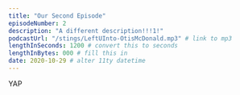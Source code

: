```yaml
---
title: "Our Second Episode"
episodeNumber: 2
description: "A different description!!!1!"
podcastUrl: "/stings/LeftUInto-OtisMcDonald.mp3" # link to mp3
lengthInSeconds: 1200 # convert this to seconds
lengthInBytes: 000 # fill this in
date: 2020-10-29 # alter 11ty datetime
---
```


YAP
